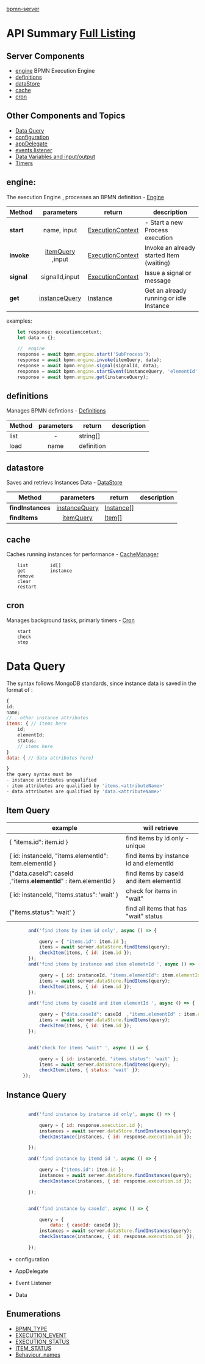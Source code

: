 [bpmn-server](./api/README.md)

# API Summary  [Full Listing](./api-index.md)
## Server Components
- [engine](#engine) BPMN Execution Engine
- [definitions](#definitions) 
- [dataStore](#datastore)
- [cache](#cache) 
- [cron](#cron)

## Other Components and Topics 
- [Data Query](#data-query) 
- [configuration](#configuration)	
- [appDelegate](#appDelegate) 
- [events listener](#events) 
- [Data Variables and input/output](./data.md) 
- [Timers](./timers.md) 

## engine:

The execution Engine , processes an BPMN definition - [Engine](api/classes/Engine.md)

| Method| parameters           | return  | description |
| ------------- |:-------------:| -----| ----------|
| **start** | name, input 	 | [ExecutionContext](api/classes/executioncontext.md) | - Start a new Process execution |
| **invoke**| [itemQuery](#item-query) ,input |	[ExecutionContext](api/classes/executioncontext.md) | Invoke an already started Item (waiting)  |
| **signal**|signalId,input| [ExecutionContext](api/classes/executioncontext.md) | Issue a signal or message|
| **get**|[instanceQuery](#instance-query) |		[Instance](api/interfaces/iinstancedata.md) | Get an already running or idle Instance |

examples:
```javascript
    let response: executioncontext;
    let data = {};

    //  engine
    response = await bpmn.engine.start('SubProcess');
    response = await bpmn.engine.invoke(itemQuery, data);
    response = await bpmn.engine.signal(signalId, data);
    response = await bpmn.engine.startEvent(instanceQuery, 'elementId', data);
    response = await bpmn.engine.get(instanceQuery);
```

## definitions
Manages BPMN defintions - [Definitions](api/classes/modelsdatastoredb.md)

| Method| parameters           | return  | description |
| ------------- |:-------------:| -----| ----------|
|		list	|- |	string[] |
|		load	| name|	definition |

## datastore
Saves and retrievs Instances Data - [DataStore](api/classes/datastore.md)

| Method| parameters           | return  | description |
| ------------- |:-------------:| -----| ----------|
| **findInstances** | [instanceQuery](#instance-query) 	 | [Instance[]](api/interfaces/iinstancedata.md) | |
| **findItems**| [itemQuery](#item-query)|	[Item[]](api/interfaces/iitemdata.md) | |


## cache
Caches running instances for performance - [CacheManager](api/classes/cachemanager.md)

		list		id[]
		get			instance
		remove
		clear
		restart

## cron
Manages background tasks, primarly timers - [Cron](api/classes/cron.md)

		start
		check
		stop

# Data Query 

The syntax follows MongoDB standards, since instance data is saved in the format of :
```javascript
{
id;
name;
//.. other instance attributes
items: { // items here
    id;
    elementId;
    status;
    // items here
}
data: { // data attributes here}

}
the query syntax must be 
- instance attributes unqualified
- item attributes are qualified by 'items.<attributeName>'
- data attributes are qualified by 'data.<attributeName>'

```
## Item Query 


| example | will retrieve          |
| -------------|-----------|
|	 { "items.id": item.id }	|	find items by id only - unique |
|		{ id: instanceId, "items.elementId": item.elementId }	| find items by instance id and elementId 	|
|	{"data.caseId": caseId  ,"items.**elementId**" : item.elementId }	| find items by caseId and item elementId 	|
|		{ id: instanceId, "items.status": 'wait' }	| check for items in "wait" |
|		{"items.status": 'wait' }	| find all items that has "wait" status |

```javascript
        and('find items by item id only', async () => {

            query = { "items.id": item.id };
            items = await server.dataStore.findItems(query);
            checkItem(items, { id: item.id });
        });
        and('find items by instance and item elemetnId ', async () => {

            query = { id: instanceId, "items.elementId": item.elementId };
            items = await server.dataStore.findItems(query);
            checkItem(items, { id: item.id });
        });

        and('find items by caseId and item elementId ', async () => {

            query = {"data.caseId": caseId  ,"items.elementId" : item.elementId };
            items = await server.dataStore.findItems(query);
            checkItem(items, { id: item.id });
        });


        and('check for items "wait" ', async () => {

            query = { id: instanceId, "items.status": 'wait' };
            items = await server.dataStore.findItems(query);
            checkItem(items, { status: 'wait' });
      });
```

## Instance Query
```javascript

        and('find instance by instance id only', async () => {

            query = { id: response.execution.id };
            instances = await server.dataStore.findInstances(query);
            checkInstance(instances, { id: response.execution.id });

        });

        and('find instance by itemd id ', async () => {

            query = {"items.id": item.id };
            instances = await server.dataStore.findInstances(query);
            checkInstance(instances, { id: response.execution.id });

        });


        and('find instance by caseId', async () => {

            query = {
                data: { caseId: caseId }};
            instances = await server.dataStore.findInstances(query);
            checkInstance(instances, { id: response.execution.id  });

        });


```
- configuration

- AppDelegate

- Event Listener

- Data

## Enumerations

* [BPMN_TYPE](api/enums/bpmn_type.md)
* [EXECUTION_EVENT](api/enums/execution_event.md)
* [EXECUTION_STATUS](api/enums/execution_status.md)
* [ITEM_STATUS](api/enums/item_status.md)
* [Behaviour_names](api/README.md#const-behaviour_names)
